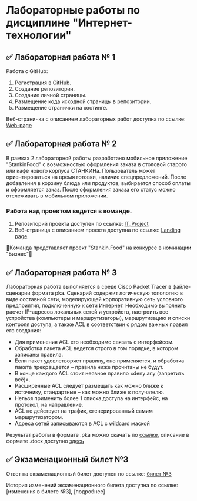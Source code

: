  # Лабораторные работы по дисциплине "Интернет-технологии"

 ## ✅ Лабораторная работа № 1

 Работа с GitHub: 
 1. Регистрация в GitHub.
 2. Создание репозитория.
 3. Создание личной страницы.
 4. Размещение кода исходной страницы в репозитории.
 5. Размещение странички на хостинге.

 Веб-страничка с описанием лабораторных работ доступна по ссылке: [Web-page](https://margo2000zorro.github.io/Labs/)

 ## ✅ Лабораторная работа № 2

В рамках 2 лабораторной работы разработано мобильное приложение "StankinFood" с возможностью оформления заказа в столовой старого или кафе нового корпуса СТАНКИНа. Пользователь может ориентироваться на время готовки, наличие спецпредложений. После добавления в корзину блюда или продуктов, выбирается способ оплаты и оформляется заказ. После оформления заказа его статус можно отслеживать в мобильном приложении.


### Работа над проектом ведется в команде.
1. Репозиторий проекта доступен по ссылке: [IT_Project](https://github.com/kamneva/StankinFood)
2. Веб-страница с описанием проекта доступна по ссылке: [Landing page](https://github.com/)

🥨Команда представляет проект "Stankin.Food" на конкурсе в номинации "Бизнес"🥨

 ## ✅ Лабораторная работа № 3

 Лабораторная работа выполняется в среде Cisco Packet Tracer в файле-сценарии формата pka. Сценарий содержит логическую топологию в виде составной сети, моделирующей корпоративную сеть условного предприятия, подключенную к сети Интернет. Необходимо выполнить расчет IP-адресов локальных сетей и устройств, настроить все устройства (компьютеры и маршрутизаторы), маршрутизацию и списки контроля доступа, а также ACL в соответствии с рядом важных правил его создания:
 - Для применения ACL его необходимо связать с интерфейсом.
 - Обработка пакета ACL ведется строго в том порядке, в котором записаны правила.
 - Если пакет удовлетворяет правилу, оно применяется, и обработка пакета прекращается – правила ниже прочитаны не будут.
 - В конце каждого ACL стоит неявное правило «deny any (запретить всё)».
 - Расширенные ACL следует размещать как можно ближе к источнику, стандартные – как можно ближе к получателю.
 - Нельзя применить более 1 списка доступа на интерфейс, на протокол, на направление.
 - ACL не действует на трафик, сгенерированный самим маршрутизатором.
 - Адреса сетей записываются в ACL с wildcard маской

 Результат работы в формате .pka можно скачать по [ссылке](https://github.com/margo2000zorro/Labs/blob/main/%D0%95%D1%84%D1%80%D0%B5%D0%BC%D0%B5%D0%BD%D0%BA%D0%BE%20%D0%9B%D0%A05.pka), описание в формате .docx доступно [здесь](https://github.com/margo2000zorro/Labs/blob/main/%D0%95%D1%84%D1%80%D0%B5%D0%BC%D0%B5%D0%BD%D0%BA%D0%BE%20%D0%9B%D0%A05.docx)

 ## ✅ Экзаменационный билет №3

 Ответ на экзаменационный билет доступен по ссылке:
 [билет №3](https://github.com/stankin/inet-2022/wiki/exam03)
 
 История изменений экзаменационного билета доступна по ссылке:
[изменения в билете №3],
[подробнее]
